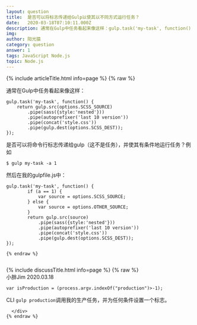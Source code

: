 ```yaml
---
layout: question
title:  是否可以将标志传递给Gulp以使其以不同方式运行任务？
date:   2020-03-18T07:10:11.000Z
description: 通常在Gulp中任务看起来像这样：gulp.task('my-task', function() {    return gulp.src(opti...
img: 
author: 阳光猿
category: question
answer: 1
tags: JavaScript Node.js
topic: Node.js
---
```

<div class="article-root">
  <div class="article">
    {% include articleTitle.html info=page %}
    {% raw %}
    <div class="article-content"><p><font style="vertical-align: inherit;"><font style="vertical-align: inherit;">通常在Gulp中任务看起来像这样：</font></font></p>

<pre><code>gulp.task('my-task', function() {<font></font>
    return gulp.src(options.SCSS_SOURCE)<font></font>
        .pipe(sass({style:'nested'}))<font></font>
        .pipe(autoprefixer('last 10 version'))<font></font>
        .pipe(concat('style.css'))<font></font>
        .pipe(gulp.dest(options.SCSS_DEST));<font></font>
});<font></font>
</code></pre>

<p><font style="vertical-align: inherit;"><font style="vertical-align: inherit;">是否可以将命令行标志传递给gulp（这不是任务），并使其有条件地运行任务？</font><font style="vertical-align: inherit;">例如</font></font></p>

<pre><code>$ gulp my-task -a 1
</code></pre>

<p><font style="vertical-align: inherit;"><font style="vertical-align: inherit;">然后在我的gulpfile.js中：</font></font></p>

<pre><code>gulp.task('my-task', function() {<font></font>
        if (a == 1) {<font></font>
            var source = options.SCSS_SOURCE;<font></font>
        } else {<font></font>
            var source = options.OTHER_SOURCE;<font></font>
        }<font></font>
        return gulp.src(source)<font></font>
            .pipe(sass({style:'nested'}))<font></font>
            .pipe(autoprefixer('last 10 version'))<font></font>
            .pipe(concat('style.css'))<font></font>
            .pipe(gulp.dest(options.SCSS_DEST));<font></font>
});<font></font>
</code></pre></div>
    {% endraw %}
  </div>
  <p style="height: 0;width:0;overflow: hidden;"> 第2000篇《是否可以将标志传递给Gulp以使其以不同方式运行任务？》来自Winter(https://github.com/aiyld/aiyld.github.io)的站点</p>
  <div class="discuss-wrapper">
    {% include discussTitle.html info=page %}
    {% raw %}
    <div class="discuss-item">
        <div class="discuss-parent">
          <div class="discuss-meta">
            <span class="discuss-user">小胖Jim</span>
            <span class="discuss-time">2020.03.18</span>
          </div>
          <div class="discuss-comment"><pre><code>var isProduction = (process.argv.indexOf("production")&gt;-1);
</code></pre>

<p><font style="vertical-align: inherit;"><font style="vertical-align: inherit;">CLI </font></font><code>gulp production</code><font style="vertical-align: inherit;"><font style="vertical-align: inherit;">调用我的生产任务，并为任何条件设置一个标志。</font></font></p></div>
        </div>
        
      </div>
    {% endraw %}
  </div>
<div>
